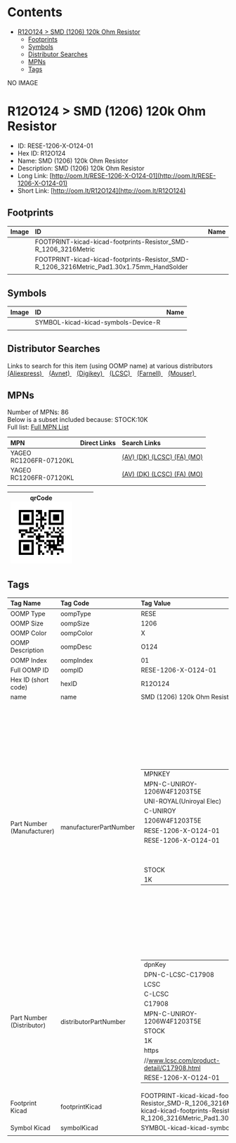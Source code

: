 



Contents
========

* [R12O124 > SMD (1206) 120k Ohm Resistor](#r12o124--smd-1206-120k-ohm-resistor)
	* [Footprints](#footprints)
	* [Symbols](#symbols)
	* [Distributor Searches](#distributor-searches)
	* [MPNs](#mpns)
	* [Tags](#tags)
  
NO IMAGE  
# R12O124 > SMD (1206) 120k Ohm Resistor

- ID: RESE-1206-X-O124-01
- Hex ID: R12O124
- Name: SMD (1206) 120k Ohm Resistor
- Description: SMD (1206) 120k Ohm Resistor
- Long Link: [http://oom.lt/RESE-1206-X-O124-01](http://oom.lt/RESE-1206-X-O124-01)
- Short Link: [http://oom.lt/R12O124](http://oom.lt/R12O124)

## Footprints
  

|Image|ID|Name|
| :--- | :--- | :--- |
||FOOTPRINT-kicad-kicad-footprints-Resistor_SMD-R_1206_3216Metric||
||FOOTPRINT-kicad-kicad-footprints-Resistor_SMD-R_1206_3216Metric_Pad1.30x1.75mm_HandSolder||
||||

## Symbols
  

|Image|ID|Name|
| :--- | :--- | :--- |
|![]()|SYMBOL-kicad-kicad-symbols-Device-R||
||||

## Distributor Searches
  
Links to search for this item (using OOMP name) at various distributors  
[(Aliexpress) ](https://www.aliexpress.com/wholesale?SearchText=1117SMD+1206+120k+Ohm+Resistor)&nbsp;&nbsp;&nbsp;[(Avnet) ](https://www.avnet.com/shop/us/search/SMD+1206+120k+Ohm+Resistor)&nbsp;&nbsp;&nbsp;[(Digikey) ](https://www.digikey.co.uk/en/products/result?s=SMD+1206+120k+Ohm+Resistor)&nbsp;&nbsp;&nbsp;[(LCSC) ](https://www.lcsc.com/search?q=SMD+1206+120k+Ohm+Resistor)&nbsp;&nbsp;&nbsp;[(Farnell) ](https://uk.farnell.com/search?st=SMD+1206+120k+Ohm+Resistor)&nbsp;&nbsp;&nbsp;[(Mouser) ](https://www.mouser.com/c/?q=SMD+1206+120k+Ohm+Resistor)&nbsp;&nbsp;&nbsp;
## MPNs
  
Number of MPNs: 86<br>Below is a subset included because: STOCK:10K <br>Full list: [Full MPN List](MPNLIST.md)  

|MPN|Direct Links|Search Links|
| :--- | :--- | :--- |
|YAGEO<br>RC1206FR-07120KL||[(AV) ](https://www.avnet.com/shop/us/search/RC1206FR-07120KL)[(DK) ](https://www.digikey.co.uk/products/en?keywords=RC1206FR-07120KL)[(LCSC) ](https://www.lcsc.com/search?q=RC1206FR-07120KL)[(FA) ](https://uk.farnell.com/search?st=RC1206FR-07120KL)[(MO) ](https://www.mouser.com/c/?q=RC1206FR-07120KL)|
|YAGEO<br>RC1206FR-07120KL||[(AV) ](https://www.avnet.com/shop/us/search/RC1206FR-07120KL)[(DK) ](https://www.digikey.co.uk/products/en?keywords=RC1206FR-07120KL)[(LCSC) ](https://www.lcsc.com/search?q=RC1206FR-07120KL)[(FA) ](https://uk.farnell.com/search?st=RC1206FR-07120KL)[(MO) ](https://www.mouser.com/c/?q=RC1206FR-07120KL)|
||||
  

|qrCode<br>[![](https://raw.githubusercontent.com/oomlout/oomlout_OOMP_parts_V2/main/RESE/1206/X/O124/01/qrCode_140.png)](https://github.com/oomlout/oomlout_OOMP_parts_V2/tree/main/RESE/1206/X/O124/01/qrCode.png)||||
| :---: | :---: | :---: | :---: |

## Tags
  

|Tag Name|Tag Code|Tag Value|
| :--- | :--- | :--- |
|OOMP Type|oompType|RESE|
|OOMP Size|oompSize|1206|
|OOMP Color|oompColor|X|
|OOMP Description|oompDesc|O124|
|OOMP Index|oompIndex|01|
|Full OOMP ID|oompID|RESE-1206-X-O124-01|
|Hex ID (short code)|hexID|R12O124|
|name|name|SMD (1206) 120k Ohm Resistor|
|Part Number (Manufacturer)|manufacturerPartNumber|<table><tr><td>MPNKEY</td></tr><tr><td> MPN-C-UNIROY-1206W4F1203T5E</td><td> MANUFACTURER</td></tr><tr><td> UNI-ROYAL(Uniroyal Elec)</td><td> MANUCODE</td></tr><tr><td> C-UNIROY</td><td> MPN</td></tr><tr><td> 1206W4F1203T5E</td><td> OOMPIDPARTIAL</td></tr><tr><td> RESE-1206-X-O124-01</td><td> OOMPID</td></tr><tr><td> RESE-1206-X-O124-01</td><td> LINK</td></tr><tr><td> </td><td> DESCRIPTION</td></tr><tr><td> </td><td> TAGS</td></tr><tr><td> STOCK</td></tr><tr><td>1K</td></tr></table></td><td> <table><tr><td>MPNKEY</td></tr><tr><td> MPN-C-UNIROY-1206W4J0124T5E</td><td> MANUFACTURER</td></tr><tr><td> UNI-ROYAL(Uniroyal Elec)</td><td> MANUCODE</td></tr><tr><td> C-UNIROY</td><td> MPN</td></tr><tr><td> 1206W4J0124T5E</td><td> OOMPIDPARTIAL</td></tr><tr><td> RESE-1206-X-O124-01</td><td> OOMPID</td></tr><tr><td> RESE-1206-X-O124-01</td><td> LINK</td></tr><tr><td> </td><td> DESCRIPTION</td></tr><tr><td> </td><td> TAGS</td></tr><tr><td> </td></tr></table></td><td> <table><tr><td>MPNKEY</td></tr><tr><td> MPN-C-UNIROY-TC0625B1203T5E</td><td> MANUFACTURER</td></tr><tr><td> UNI-ROYAL(Uniroyal Elec)</td><td> MANUCODE</td></tr><tr><td> C-UNIROY</td><td> MPN</td></tr><tr><td> TC0625B1203T5E</td><td> OOMPIDPARTIAL</td></tr><tr><td> RESE-1206-X-O124-01</td><td> OOMPID</td></tr><tr><td> RESE-1206-X-O124-01</td><td> LINK</td></tr><tr><td> </td><td> DESCRIPTION</td></tr><tr><td> </td><td> TAGS</td></tr><tr><td> </td></tr></table></td><td> <table><tr><td>MPNKEY</td></tr><tr><td> MPN-C-LIZELE-CR1206J40124G</td><td> MANUFACTURER</td></tr><tr><td> LIZ Elec</td><td> MANUCODE</td></tr><tr><td> C-LIZELE</td><td> MPN</td></tr><tr><td> CR1206J40124G</td><td> OOMPIDPARTIAL</td></tr><tr><td> RESE-1206-X-O124-01</td><td> OOMPID</td></tr><tr><td> RESE-1206-X-O124-01</td><td> LINK</td></tr><tr><td> </td><td> DESCRIPTION</td></tr><tr><td> </td><td> TAGS</td></tr><tr><td> </td></tr></table></td><td> <table><tr><td>MPNKEY</td></tr><tr><td> MPN-C-RALEC-RTT061203FTP</td><td> MANUFACTURER</td></tr><tr><td> RALEC</td><td> MANUCODE</td></tr><tr><td> C-RALEC</td><td> MPN</td></tr><tr><td> RTT061203FTP</td><td> OOMPIDPARTIAL</td></tr><tr><td> RESE-1206-X-O124-01</td><td> OOMPID</td></tr><tr><td> RESE-1206-X-O124-01</td><td> LINK</td></tr><tr><td> </td><td> DESCRIPTION</td></tr><tr><td> </td><td> TAGS</td></tr><tr><td> </td></tr></table></td><td> <table><tr><td>MPNKEY</td></tr><tr><td> MPN-C-RALEC-RTT06124JTP</td><td> MANUFACTURER</td></tr><tr><td> RALEC</td><td> MANUCODE</td></tr><tr><td> C-RALEC</td><td> MPN</td></tr><tr><td> RTT06124JTP</td><td> OOMPIDPARTIAL</td></tr><tr><td> RESE-1206-X-O124-01</td><td> OOMPID</td></tr><tr><td> RESE-1206-X-O124-01</td><td> LINK</td></tr><tr><td> </td><td> DESCRIPTION</td></tr><tr><td> </td><td> TAGS</td></tr><tr><td> </td></tr></table></td><td> <table><tr><td>MPNKEY</td></tr><tr><td> MPN-C-YAGEO-RT1206FRE07120KL</td><td> MANUFACTURER</td></tr><tr><td> YAGEO</td><td> MANUCODE</td></tr><tr><td> C-YAGEO</td><td> MPN</td></tr><tr><td> RT1206FRE07120KL</td><td> OOMPIDPARTIAL</td></tr><tr><td> RESE-1206-X-O124-01</td><td> OOMPID</td></tr><tr><td> RESE-1206-X-O124-01</td><td> LINK</td></tr><tr><td> </td><td> DESCRIPTION</td></tr><tr><td> </td><td> TAGS</td></tr><tr><td> </td></tr></table></td><td> <table><tr><td>MPNKEY</td></tr><tr><td> MPN-C-YAGEO-RT1206FRD07120KL</td><td> MANUFACTURER</td></tr><tr><td> YAGEO</td><td> MANUCODE</td></tr><tr><td> C-YAGEO</td><td> MPN</td></tr><tr><td> RT1206FRD07120KL</td><td> OOMPIDPARTIAL</td></tr><tr><td> RESE-1206-X-O124-01</td><td> OOMPID</td></tr><tr><td> RESE-1206-X-O124-01</td><td> LINK</td></tr><tr><td> </td><td> DESCRIPTION</td></tr><tr><td> </td><td> TAGS</td></tr><tr><td> </td></tr></table></td><td> <table><tr><td>MPNKEY</td></tr><tr><td> MPN-C-YAGEO-RT1206BRD07120KL</td><td> MANUFACTURER</td></tr><tr><td> YAGEO</td><td> MANUCODE</td></tr><tr><td> C-YAGEO</td><td> MPN</td></tr><tr><td> RT1206BRD07120KL</td><td> OOMPIDPARTIAL</td></tr><tr><td> RESE-1206-X-O124-01</td><td> OOMPID</td></tr><tr><td> RESE-1206-X-O124-01</td><td> LINK</td></tr><tr><td> </td><td> DESCRIPTION</td></tr><tr><td> </td><td> TAGS</td></tr><tr><td> STOCK</td></tr><tr><td>1K</td></tr></table></td><td> <table><tr><td>MPNKEY</td></tr><tr><td> MPN-C-YAGEO-RC1206JR-07120KL</td><td> MANUFACTURER</td></tr><tr><td> YAGEO</td><td> MANUCODE</td></tr><tr><td> C-YAGEO</td><td> MPN</td></tr><tr><td> RC1206JR-07120KL</td><td> OOMPIDPARTIAL</td></tr><tr><td> RESE-1206-X-O124-01</td><td> OOMPID</td></tr><tr><td> RESE-1206-X-O124-01</td><td> LINK</td></tr><tr><td> </td><td> DESCRIPTION</td></tr><tr><td> </td><td> TAGS</td></tr><tr><td> STOCK</td></tr><tr><td>1K</td></tr></table></td><td> <table><tr><td>MPNKEY</td></tr><tr><td> MPN-C-TAITEC-RM12FTN1203</td><td> MANUFACTURER</td></tr><tr><td> TA-I Tech</td><td> MANUCODE</td></tr><tr><td> C-TAITEC</td><td> MPN</td></tr><tr><td> RM12FTN1203</td><td> OOMPIDPARTIAL</td></tr><tr><td> RESE-1206-X-O124-01</td><td> OOMPID</td></tr><tr><td> RESE-1206-X-O124-01</td><td> LINK</td></tr><tr><td> </td><td> DESCRIPTION</td></tr><tr><td> </td><td> TAGS</td></tr><tr><td> </td></tr></table></td><td> <table><tr><td>MPNKEY</td></tr><tr><td> MPN-C-YAGEO-RC1206FR-07120KL</td><td> MANUFACTURER</td></tr><tr><td> YAGEO</td><td> MANUCODE</td></tr><tr><td> C-YAGEO</td><td> MPN</td></tr><tr><td> RC1206FR-07120KL</td><td> OOMPIDPARTIAL</td></tr><tr><td> RESE-1206-X-O124-01</td><td> OOMPID</td></tr><tr><td> RESE-1206-X-O124-01</td><td> LINK</td></tr><tr><td> </td><td> DESCRIPTION</td></tr><tr><td> </td><td> TAGS</td></tr><tr><td> STOCK</td></tr><tr><td>10K</td></tr></table></td><td> <table><tr><td>MPNKEY</td></tr><tr><td> MPN-C-WALSIN-WR12X1203FTL</td><td> MANUFACTURER</td></tr><tr><td> Walsin Tech Corp</td><td> MANUCODE</td></tr><tr><td> C-WALSIN</td><td> MPN</td></tr><tr><td> WR12X1203FTL</td><td> OOMPIDPARTIAL</td></tr><tr><td> RESE-1206-X-O124-01</td><td> OOMPID</td></tr><tr><td> RESE-1206-X-O124-01</td><td> LINK</td></tr><tr><td> </td><td> DESCRIPTION</td></tr><tr><td> </td><td> TAGS</td></tr><tr><td> STOCK</td></tr><tr><td>1K</td></tr></table></td><td> <table><tr><td>MPNKEY</td></tr><tr><td> MPN-C-WALSIN-WR12X124JTL</td><td> MANUFACTURER</td></tr><tr><td> Walsin Tech Corp</td><td> MANUCODE</td></tr><tr><td> C-WALSIN</td><td> MPN</td></tr><tr><td> WR12X124JTL</td><td> OOMPIDPARTIAL</td></tr><tr><td> RESE-1206-X-O124-01</td><td> OOMPID</td></tr><tr><td> RESE-1206-X-O124-01</td><td> LINK</td></tr><tr><td> </td><td> DESCRIPTION</td></tr><tr><td> </td><td> TAGS</td></tr><tr><td> </td></tr></table></td><td> <table><tr><td>MPNKEY</td></tr><tr><td> MPN-C-BOURNS-CR1206-FX-1203ELF</td><td> MANUFACTURER</td></tr><tr><td> BOURNS</td><td> MANUCODE</td></tr><tr><td> C-BOURNS</td><td> MPN</td></tr><tr><td> CR1206-FX-1203ELF</td><td> OOMPIDPARTIAL</td></tr><tr><td> RESE-1206-X-O124-01</td><td> OOMPID</td></tr><tr><td> RESE-1206-X-O124-01</td><td> LINK</td></tr><tr><td> </td><td> DESCRIPTION</td></tr><tr><td> </td><td> TAGS</td></tr><tr><td> </td></tr></table></td><td> <table><tr><td>MPNKEY</td></tr><tr><td> MPN-C-YAGEO-AC1206FR-07120KL</td><td> MANUFACTURER</td></tr><tr><td> YAGEO</td><td> MANUCODE</td></tr><tr><td> C-YAGEO</td><td> MPN</td></tr><tr><td> AC1206FR-07120KL</td><td> OOMPIDPARTIAL</td></tr><tr><td> RESE-1206-X-O124-01</td><td> OOMPID</td></tr><tr><td> RESE-1206-X-O124-01</td><td> LINK</td></tr><tr><td> </td><td> DESCRIPTION</td></tr><tr><td> </td><td> TAGS</td></tr><tr><td> </td></tr></table></td><td> <table><tr><td>MPNKEY</td></tr><tr><td> MPN-C-YAGEO-AC1206JR-07120KL</td><td> MANUFACTURER</td></tr><tr><td> YAGEO</td><td> MANUCODE</td></tr><tr><td> C-YAGEO</td><td> MPN</td></tr><tr><td> AC1206JR-07120KL</td><td> OOMPIDPARTIAL</td></tr><tr><td> RESE-1206-X-O124-01</td><td> OOMPID</td></tr><tr><td> RESE-1206-X-O124-01</td><td> LINK</td></tr><tr><td> </td><td> DESCRIPTION</td></tr><tr><td> </td><td> TAGS</td></tr><tr><td> STOCK</td></tr><tr><td>1K</td></tr></table></td><td> <table><tr><td>MPNKEY</td></tr><tr><td> MPN-C-EVEROH-CR1206F120KP05Z</td><td> MANUFACTURER</td></tr><tr><td> Ever Ohms Tech</td><td> MANUCODE</td></tr><tr><td> C-EVEROH</td><td> MPN</td></tr><tr><td> CR1206F120KP05Z</td><td> OOMPIDPARTIAL</td></tr><tr><td> RESE-1206-X-O124-01</td><td> OOMPID</td></tr><tr><td> RESE-1206-X-O124-01</td><td> LINK</td></tr><tr><td> </td><td> DESCRIPTION</td></tr><tr><td> </td><td> TAGS</td></tr><tr><td> STOCK</td></tr><tr><td>1K</td></tr></table></td><td> <table><tr><td>MPNKEY</td></tr><tr><td> MPN-C-FHGUAN-RS-06K124JT</td><td> MANUFACTURER</td></tr><tr><td> FH (Guangdong Fenghua Advanced Tech)</td><td> MANUCODE</td></tr><tr><td> C-FHGUAN</td><td> MPN</td></tr><tr><td> RS-06K124JT</td><td> OOMPIDPARTIAL</td></tr><tr><td> RESE-1206-X-O124-01</td><td> OOMPID</td></tr><tr><td> RESE-1206-X-O124-01</td><td> LINK</td></tr><tr><td> </td><td> DESCRIPTION</td></tr><tr><td> </td><td> TAGS</td></tr><tr><td> STOCK</td></tr><tr><td>1K</td></tr></table></td><td> <table><tr><td>MPNKEY</td></tr><tr><td> MPN-C-FHGUAN-RS-06K1203FT</td><td> MANUFACTURER</td></tr><tr><td> FH (Guangdong Fenghua Advanced Tech)</td><td> MANUCODE</td></tr><tr><td> C-FHGUAN</td><td> MPN</td></tr><tr><td> RS-06K1203FT</td><td> OOMPIDPARTIAL</td></tr><tr><td> RESE-1206-X-O124-01</td><td> OOMPID</td></tr><tr><td> RESE-1206-X-O124-01</td><td> LINK</td></tr><tr><td> </td><td> DESCRIPTION</td></tr><tr><td> </td><td> TAGS</td></tr><tr><td> </td></tr></table></td><td> <table><tr><td>MPNKEY</td></tr><tr><td> MPN-C-FHGUAN-RS-06K124FT</td><td> MANUFACTURER</td></tr><tr><td> FH (Guangdong Fenghua Advanced Tech)</td><td> MANUCODE</td></tr><tr><td> C-FHGUAN</td><td> MPN</td></tr><tr><td> RS-06K124FT</td><td> OOMPIDPARTIAL</td></tr><tr><td> RESE-1206-X-O124-01</td><td> OOMPID</td></tr><tr><td> RESE-1206-X-O124-01</td><td> LINK</td></tr><tr><td> </td><td> DESCRIPTION</td></tr><tr><td> </td><td> TAGS</td></tr><tr><td> STOCK</td></tr><tr><td>1K</td></tr></table></td><td> <table><tr><td>MPNKEY</td></tr><tr><td> MPN-C-KAMAYA-RMC1/8K124FTP</td><td> MANUFACTURER</td></tr><tr><td> KAMAYA</td><td> MANUCODE</td></tr><tr><td> C-KAMAYA</td><td> MPN</td></tr><tr><td> RMC1/8K124FTP</td><td> OOMPIDPARTIAL</td></tr><tr><td> RESE-1206-X-O124-01</td><td> OOMPID</td></tr><tr><td> RESE-1206-X-O124-01</td><td> LINK</td></tr><tr><td> </td><td> DESCRIPTION</td></tr><tr><td> </td><td> TAGS</td></tr><tr><td> </td></tr></table></td><td> <table><tr><td>MPNKEY</td></tr><tr><td> MPN-C-KAMAYA-RMC1/8K124BTP</td><td> MANUFACTURER</td></tr><tr><td> KAMAYA</td><td> MANUCODE</td></tr><tr><td> C-KAMAYA</td><td> MPN</td></tr><tr><td> RMC1/8K124BTP</td><td> OOMPIDPARTIAL</td></tr><tr><td> RESE-1206-X-O124-01</td><td> OOMPID</td></tr><tr><td> RESE-1206-X-O124-01</td><td> LINK</td></tr><tr><td> </td><td> DESCRIPTION</td></tr><tr><td> </td><td> TAGS</td></tr><tr><td> </td></tr></table></td><td> <table><tr><td>MPNKEY</td></tr><tr><td> MPN-C-KOASPE-RK73H2BTTD1203F</td><td> MANUFACTURER</td></tr><tr><td> KOA Speer Elec</td><td> MANUCODE</td></tr><tr><td> C-KOASPE</td><td> MPN</td></tr><tr><td> RK73H2BTTD1203F</td><td> OOMPIDPARTIAL</td></tr><tr><td> RESE-1206-X-O124-01</td><td> OOMPID</td></tr><tr><td> RESE-1206-X-O124-01</td><td> LINK</td></tr><tr><td> </td><td> DESCRIPTION</td></tr><tr><td> </td><td> TAGS</td></tr><tr><td> </td></tr></table></td><td> <table><tr><td>MPNKEY</td></tr><tr><td> MPN-C-RESIST-AECR1206F120KK9</td><td> MANUFACTURER</td></tr><tr><td> Resistor.Today</td><td> MANUCODE</td></tr><tr><td> C-RESIST</td><td> MPN</td></tr><tr><td> AECR1206F120KK9</td><td> OOMPIDPARTIAL</td></tr><tr><td> RESE-1206-X-O124-01</td><td> OOMPID</td></tr><tr><td> RESE-1206-X-O124-01</td><td> LINK</td></tr><tr><td> </td><td> DESCRIPTION</td></tr><tr><td> </td><td> TAGS</td></tr><tr><td> STOCK</td></tr><tr><td>1K</td></tr></table></td><td> <table><tr><td>MPNKEY</td></tr><tr><td> MPN-C-VIKING-CR-06FL7--120K</td><td> MANUFACTURER</td></tr><tr><td> Viking Tech</td><td> MANUCODE</td></tr><tr><td> C-VIKING</td><td> MPN</td></tr><tr><td> CR-06FL7--120K</td><td> OOMPIDPARTIAL</td></tr><tr><td> RESE-1206-X-O124-01</td><td> OOMPID</td></tr><tr><td> RESE-1206-X-O124-01</td><td> LINK</td></tr><tr><td> </td><td> DESCRIPTION</td></tr><tr><td> </td><td> TAGS</td></tr><tr><td> STOCK</td></tr><tr><td>1K</td></tr></table></td><td> <table><tr><td>MPNKEY</td></tr><tr><td> MPN-C-EVEROH-CR1206F120KP05</td><td> MANUFACTURER</td></tr><tr><td> Ever Ohms Tech</td><td> MANUCODE</td></tr><tr><td> C-EVEROH</td><td> MPN</td></tr><tr><td> CR1206F120KP05</td><td> OOMPIDPARTIAL</td></tr><tr><td> RESE-1206-X-O124-01</td><td> OOMPID</td></tr><tr><td> RESE-1206-X-O124-01</td><td> LINK</td></tr><tr><td> </td><td> DESCRIPTION</td></tr><tr><td> </td><td> TAGS</td></tr><tr><td> </td></tr></table></td><td> <table><tr><td>MPNKEY</td></tr><tr><td> MPN-C-KOASPE-RK73B2BTTD124J</td><td> MANUFACTURER</td></tr><tr><td> KOA Speer Elec</td><td> MANUCODE</td></tr><tr><td> C-KOASPE</td><td> MPN</td></tr><tr><td> RK73B2BTTD124J</td><td> OOMPIDPARTIAL</td></tr><tr><td> RESE-1206-X-O124-01</td><td> OOMPID</td></tr><tr><td> RESE-1206-X-O124-01</td><td> LINK</td></tr><tr><td> </td><td> DESCRIPTION</td></tr><tr><td> </td><td> TAGS</td></tr><tr><td> STOCK</td></tr><tr><td>1K</td></tr></table></td><td> <table><tr><td>MPNKEY</td></tr><tr><td> MPN-C-UNIROY-NQ06W4F1203T5E</td><td> MANUFACTURER</td></tr><tr><td> UNI-ROYAL(Uniroyal Elec)</td><td> MANUCODE</td></tr><tr><td> C-UNIROY</td><td> MPN</td></tr><tr><td> NQ06W4F1203T5E</td><td> OOMPIDPARTIAL</td></tr><tr><td> RESE-1206-X-O124-01</td><td> OOMPID</td></tr><tr><td> RESE-1206-X-O124-01</td><td> LINK</td></tr><tr><td> </td><td> DESCRIPTION</td></tr><tr><td> </td><td> TAGS</td></tr><tr><td> STOCK</td></tr><tr><td>1K</td></tr></table></td><td> <table><tr><td>MPNKEY</td></tr><tr><td> MPN-C-UNIROY-AS0606J0124T5E</td><td> MANUFACTURER</td></tr><tr><td> UNI-ROYAL(Uniroyal Elec)</td><td> MANUCODE</td></tr><tr><td> C-UNIROY</td><td> MPN</td></tr><tr><td> AS0606J0124T5E</td><td> OOMPIDPARTIAL</td></tr><tr><td> RESE-1206-X-O124-01</td><td> OOMPID</td></tr><tr><td> RESE-1206-X-O124-01</td><td> LINK</td></tr><tr><td> </td><td> DESCRIPTION</td></tr><tr><td> </td><td> TAGS</td></tr><tr><td> STOCK</td></tr><tr><td>1K</td></tr></table></td><td> <table><tr><td>MPNKEY</td></tr><tr><td> MPN-C-PANASO-ERJ-U08F1203V</td><td> MANUFACTURER</td></tr><tr><td> PANASONIC</td><td> MANUCODE</td></tr><tr><td> C-PANASO</td><td> MPN</td></tr><tr><td> ERJ-U08F1203V</td><td> OOMPIDPARTIAL</td></tr><tr><td> RESE-1206-X-O124-01</td><td> OOMPID</td></tr><tr><td> RESE-1206-X-O124-01</td><td> LINK</td></tr><tr><td> </td><td> DESCRIPTION</td></tr><tr><td> </td><td> TAGS</td></tr><tr><td> </td></tr></table></td><td> <table><tr><td>MPNKEY</td></tr><tr><td> MPN-C-VISHAY-TNPW1206120KBETY</td><td> MANUFACTURER</td></tr><tr><td> Vishay Intertech</td><td> MANUCODE</td></tr><tr><td> C-VISHAY</td><td> MPN</td></tr><tr><td> TNPW1206120KBETY</td><td> OOMPIDPARTIAL</td></tr><tr><td> RESE-1206-X-O124-01</td><td> OOMPID</td></tr><tr><td> RESE-1206-X-O124-01</td><td> LINK</td></tr><tr><td> </td><td> DESCRIPTION</td></tr><tr><td> </td><td> TAGS</td></tr><tr><td> </td></tr></table></td><td> <table><tr><td>MPNKEY</td></tr><tr><td> MPN-C-VISHAY-TNPW1206120KFHEA</td><td> MANUFACTURER</td></tr><tr><td> Vishay Intertech</td><td> MANUCODE</td></tr><tr><td> C-VISHAY</td><td> MPN</td></tr><tr><td> TNPW1206120KFHEA</td><td> OOMPIDPARTIAL</td></tr><tr><td> RESE-1206-X-O124-01</td><td> OOMPID</td></tr><tr><td> RESE-1206-X-O124-01</td><td> LINK</td></tr><tr><td> </td><td> DESCRIPTION</td></tr><tr><td> </td><td> TAGS</td></tr><tr><td> </td></tr></table></td><td> <table><tr><td>MPNKEY</td></tr><tr><td> MPN-C-VISHAY-TNPW1206120KBETA</td><td> MANUFACTURER</td></tr><tr><td> Vishay Intertech</td><td> MANUCODE</td></tr><tr><td> C-VISHAY</td><td> MPN</td></tr><tr><td> TNPW1206120KBETA</td><td> OOMPIDPARTIAL</td></tr><tr><td> RESE-1206-X-O124-01</td><td> OOMPID</td></tr><tr><td> RESE-1206-X-O124-01</td><td> LINK</td></tr><tr><td> </td><td> DESCRIPTION</td></tr><tr><td> </td><td> TAGS</td></tr><tr><td> </td></tr></table></td><td> <table><tr><td>MPNKEY</td></tr><tr><td> MPN-C-PANASO-ERA-8AEB124V</td><td> MANUFACTURER</td></tr><tr><td> PANASONIC</td><td> MANUCODE</td></tr><tr><td> C-PANASO</td><td> MPN</td></tr><tr><td> ERA-8AEB124V</td><td> OOMPIDPARTIAL</td></tr><tr><td> RESE-1206-X-O124-01</td><td> OOMPID</td></tr><tr><td> RESE-1206-X-O124-01</td><td> LINK</td></tr><tr><td> </td><td> DESCRIPTION</td></tr><tr><td> </td><td> TAGS</td></tr><tr><td> </td></tr></table></td><td> <table><tr><td>MPNKEY</td></tr><tr><td> MPN-C-SUSUMU-RG3216P-1203-B-T1</td><td> MANUFACTURER</td></tr><tr><td> SUSUMU</td><td> MANUCODE</td></tr><tr><td> C-SUSUMU</td><td> MPN</td></tr><tr><td> RG3216P-1203-B-T1</td><td> OOMPIDPARTIAL</td></tr><tr><td> RESE-1206-X-O124-01</td><td> OOMPID</td></tr><tr><td> RESE-1206-X-O124-01</td><td> LINK</td></tr><tr><td> </td><td> DESCRIPTION</td></tr><tr><td> </td><td> TAGS</td></tr><tr><td> </td></tr></table></td><td> <table><tr><td>MPNKEY</td></tr><tr><td> MPN-C-VISHAY-CRCW1206120KJNEA</td><td> MANUFACTURER</td></tr><tr><td> Vishay Intertech</td><td> MANUCODE</td></tr><tr><td> C-VISHAY</td><td> MPN</td></tr><tr><td> CRCW1206120KJNEA</td><td> OOMPIDPARTIAL</td></tr><tr><td> RESE-1206-X-O124-01</td><td> OOMPID</td></tr><tr><td> RESE-1206-X-O124-01</td><td> LINK</td></tr><tr><td> </td><td> DESCRIPTION</td></tr><tr><td> </td><td> TAGS</td></tr><tr><td> </td></tr></table></td><td> <table><tr><td>MPNKEY</td></tr><tr><td> MPN-C-ROHMSE-ESR18EZPJ124</td><td> MANUFACTURER</td></tr><tr><td> ROHM Semicon</td><td> MANUCODE</td></tr><tr><td> C-ROHMSE</td><td> MPN</td></tr><tr><td> ESR18EZPJ124</td><td> OOMPIDPARTIAL</td></tr><tr><td> RESE-1206-X-O124-01</td><td> OOMPID</td></tr><tr><td> RESE-1206-X-O124-01</td><td> LINK</td></tr><tr><td> </td><td> DESCRIPTION</td></tr><tr><td> </td><td> TAGS</td></tr><tr><td> </td></tr></table></td><td> <table><tr><td>MPNKEY</td></tr><tr><td> MPN-C-VISHAY-TNPW1206120KBEEA</td><td> MANUFACTURER</td></tr><tr><td> Vishay Intertech</td><td> MANUCODE</td></tr><tr><td> C-VISHAY</td><td> MPN</td></tr><tr><td> TNPW1206120KBEEA</td><td> OOMPIDPARTIAL</td></tr><tr><td> RESE-1206-X-O124-01</td><td> OOMPID</td></tr><tr><td> RESE-1206-X-O124-01</td><td> LINK</td></tr><tr><td> </td><td> DESCRIPTION</td></tr><tr><td> </td><td> TAGS</td></tr><tr><td> </td></tr></table></td><td> <table><tr><td>MPNKEY</td></tr><tr><td> MPN-C-VISHAY-CRCW1206120KFKEA</td><td> MANUFACTURER</td></tr><tr><td> Vishay Intertech</td><td> MANUCODE</td></tr><tr><td> C-VISHAY</td><td> MPN</td></tr><tr><td> CRCW1206120KFKEA</td><td> OOMPIDPARTIAL</td></tr><tr><td> RESE-1206-X-O124-01</td><td> OOMPID</td></tr><tr><td> RESE-1206-X-O124-01</td><td> LINK</td></tr><tr><td> </td><td> DESCRIPTION</td></tr><tr><td> </td><td> TAGS</td></tr><tr><td> </td></tr></table></td><td> <table><tr><td>MPNKEY</td></tr><tr><td> MPN-C-TECONN-CRG1206F120K</td><td> MANUFACTURER</td></tr><tr><td> TE Connectivity</td><td> MANUCODE</td></tr><tr><td> C-TECONN</td><td> MPN</td></tr><tr><td> CRG1206F120K</td><td> OOMPIDPARTIAL</td></tr><tr><td> RESE-1206-X-O124-01</td><td> OOMPID</td></tr><tr><td> RESE-1206-X-O124-01</td><td> LINK</td></tr><tr><td> </td><td> DESCRIPTION</td></tr><tr><td> </td><td> TAGS</td></tr><tr><td> </td></tr></table></td><td> <table><tr><td>MPNKEY</td></tr><tr><td> MPN-C-TECONN-CRGH1206J120K</td><td> MANUFACTURER</td></tr><tr><td> TE Connectivity</td><td> MANUCODE</td></tr><tr><td> C-TECONN</td><td> MPN</td></tr><tr><td> CRGH1206J120K</td><td> OOMPIDPARTIAL</td></tr><tr><td> RESE-1206-X-O124-01</td><td> OOMPID</td></tr><tr><td> RESE-1206-X-O124-01</td><td> LINK</td></tr><tr><td> </td><td> DESCRIPTION</td></tr><tr><td> </td><td> TAGS</td></tr><tr><td> </td></tr></table></td><td> <table><tr><td>MPNKEY</td></tr><tr><td> MPN-C-ROHMSE-ESR18EZPF1203</td><td> MANUFACTURER</td></tr><tr><td> ROHM Semicon</td><td> MANUCODE</td></tr><tr><td> C-ROHMSE</td><td> MPN</td></tr><tr><td> ESR18EZPF1203</td><td> OOMPIDPARTIAL</td></tr><tr><td> RESE-1206-X-O124-01</td><td> OOMPID</td></tr><tr><td> RESE-1206-X-O124-01</td><td> LINK</td></tr><tr><td> </td><td> DESCRIPTION</td></tr><tr><td> </td><td> TAGS</td></tr><tr><td> </td></tr></table></td><td> <table><tr><td>MPNKEY</td></tr><tr><td> MPN-C-UNIROY-1206W4F1203T5E</td><td> MANUFACTURER</td></tr><tr><td> UNI-ROYAL(Uniroyal Elec)</td><td> MANUCODE</td></tr><tr><td> C-UNIROY</td><td> MPN</td></tr><tr><td> 1206W4F1203T5E</td><td> OOMPIDPARTIAL</td></tr><tr><td> RESE-1206-X-O124-01</td><td> OOMPID</td></tr><tr><td> RESE-1206-X-O124-01</td><td> LINK</td></tr><tr><td> </td><td> DESCRIPTION</td></tr><tr><td> </td><td> TAGS</td></tr><tr><td> STOCK</td></tr><tr><td>1K</td></tr></table></td><td> <table><tr><td>MPNKEY</td></tr><tr><td> MPN-C-UNIROY-1206W4J0124T5E</td><td> MANUFACTURER</td></tr><tr><td> UNI-ROYAL(Uniroyal Elec)</td><td> MANUCODE</td></tr><tr><td> C-UNIROY</td><td> MPN</td></tr><tr><td> 1206W4J0124T5E</td><td> OOMPIDPARTIAL</td></tr><tr><td> RESE-1206-X-O124-01</td><td> OOMPID</td></tr><tr><td> RESE-1206-X-O124-01</td><td> LINK</td></tr><tr><td> </td><td> DESCRIPTION</td></tr><tr><td> </td><td> TAGS</td></tr><tr><td> </td></tr></table></td><td> <table><tr><td>MPNKEY</td></tr><tr><td> MPN-C-UNIROY-TC0625B1203T5E</td><td> MANUFACTURER</td></tr><tr><td> UNI-ROYAL(Uniroyal Elec)</td><td> MANUCODE</td></tr><tr><td> C-UNIROY</td><td> MPN</td></tr><tr><td> TC0625B1203T5E</td><td> OOMPIDPARTIAL</td></tr><tr><td> RESE-1206-X-O124-01</td><td> OOMPID</td></tr><tr><td> RESE-1206-X-O124-01</td><td> LINK</td></tr><tr><td> </td><td> DESCRIPTION</td></tr><tr><td> </td><td> TAGS</td></tr><tr><td> </td></tr></table></td><td> <table><tr><td>MPNKEY</td></tr><tr><td> MPN-C-LIZELE-CR1206J40124G</td><td> MANUFACTURER</td></tr><tr><td> LIZ Elec</td><td> MANUCODE</td></tr><tr><td> C-LIZELE</td><td> MPN</td></tr><tr><td> CR1206J40124G</td><td> OOMPIDPARTIAL</td></tr><tr><td> RESE-1206-X-O124-01</td><td> OOMPID</td></tr><tr><td> RESE-1206-X-O124-01</td><td> LINK</td></tr><tr><td> </td><td> DESCRIPTION</td></tr><tr><td> </td><td> TAGS</td></tr><tr><td> </td></tr></table></td><td> <table><tr><td>MPNKEY</td></tr><tr><td> MPN-C-RALEC-RTT061203FTP</td><td> MANUFACTURER</td></tr><tr><td> RALEC</td><td> MANUCODE</td></tr><tr><td> C-RALEC</td><td> MPN</td></tr><tr><td> RTT061203FTP</td><td> OOMPIDPARTIAL</td></tr><tr><td> RESE-1206-X-O124-01</td><td> OOMPID</td></tr><tr><td> RESE-1206-X-O124-01</td><td> LINK</td></tr><tr><td> </td><td> DESCRIPTION</td></tr><tr><td> </td><td> TAGS</td></tr><tr><td> </td></tr></table></td><td> <table><tr><td>MPNKEY</td></tr><tr><td> MPN-C-RALEC-RTT06124JTP</td><td> MANUFACTURER</td></tr><tr><td> RALEC</td><td> MANUCODE</td></tr><tr><td> C-RALEC</td><td> MPN</td></tr><tr><td> RTT06124JTP</td><td> OOMPIDPARTIAL</td></tr><tr><td> RESE-1206-X-O124-01</td><td> OOMPID</td></tr><tr><td> RESE-1206-X-O124-01</td><td> LINK</td></tr><tr><td> </td><td> DESCRIPTION</td></tr><tr><td> </td><td> TAGS</td></tr><tr><td> </td></tr></table></td><td> <table><tr><td>MPNKEY</td></tr><tr><td> MPN-C-YAGEO-RT1206FRE07120KL</td><td> MANUFACTURER</td></tr><tr><td> YAGEO</td><td> MANUCODE</td></tr><tr><td> C-YAGEO</td><td> MPN</td></tr><tr><td> RT1206FRE07120KL</td><td> OOMPIDPARTIAL</td></tr><tr><td> RESE-1206-X-O124-01</td><td> OOMPID</td></tr><tr><td> RESE-1206-X-O124-01</td><td> LINK</td></tr><tr><td> </td><td> DESCRIPTION</td></tr><tr><td> </td><td> TAGS</td></tr><tr><td> </td></tr></table></td><td> <table><tr><td>MPNKEY</td></tr><tr><td> MPN-C-YAGEO-RT1206FRD07120KL</td><td> MANUFACTURER</td></tr><tr><td> YAGEO</td><td> MANUCODE</td></tr><tr><td> C-YAGEO</td><td> MPN</td></tr><tr><td> RT1206FRD07120KL</td><td> OOMPIDPARTIAL</td></tr><tr><td> RESE-1206-X-O124-01</td><td> OOMPID</td></tr><tr><td> RESE-1206-X-O124-01</td><td> LINK</td></tr><tr><td> </td><td> DESCRIPTION</td></tr><tr><td> </td><td> TAGS</td></tr><tr><td> </td></tr></table></td><td> <table><tr><td>MPNKEY</td></tr><tr><td> MPN-C-YAGEO-RT1206BRD07120KL</td><td> MANUFACTURER</td></tr><tr><td> YAGEO</td><td> MANUCODE</td></tr><tr><td> C-YAGEO</td><td> MPN</td></tr><tr><td> RT1206BRD07120KL</td><td> OOMPIDPARTIAL</td></tr><tr><td> RESE-1206-X-O124-01</td><td> OOMPID</td></tr><tr><td> RESE-1206-X-O124-01</td><td> LINK</td></tr><tr><td> </td><td> DESCRIPTION</td></tr><tr><td> </td><td> TAGS</td></tr><tr><td> STOCK</td></tr><tr><td>1K</td></tr></table></td><td> <table><tr><td>MPNKEY</td></tr><tr><td> MPN-C-YAGEO-RC1206JR-07120KL</td><td> MANUFACTURER</td></tr><tr><td> YAGEO</td><td> MANUCODE</td></tr><tr><td> C-YAGEO</td><td> MPN</td></tr><tr><td> RC1206JR-07120KL</td><td> OOMPIDPARTIAL</td></tr><tr><td> RESE-1206-X-O124-01</td><td> OOMPID</td></tr><tr><td> RESE-1206-X-O124-01</td><td> LINK</td></tr><tr><td> </td><td> DESCRIPTION</td></tr><tr><td> </td><td> TAGS</td></tr><tr><td> STOCK</td></tr><tr><td>1K</td></tr></table></td><td> <table><tr><td>MPNKEY</td></tr><tr><td> MPN-C-TAITEC-RM12FTN1203</td><td> MANUFACTURER</td></tr><tr><td> TA-I Tech</td><td> MANUCODE</td></tr><tr><td> C-TAITEC</td><td> MPN</td></tr><tr><td> RM12FTN1203</td><td> OOMPIDPARTIAL</td></tr><tr><td> RESE-1206-X-O124-01</td><td> OOMPID</td></tr><tr><td> RESE-1206-X-O124-01</td><td> LINK</td></tr><tr><td> </td><td> DESCRIPTION</td></tr><tr><td> </td><td> TAGS</td></tr><tr><td> </td></tr></table></td><td> <table><tr><td>MPNKEY</td></tr><tr><td> MPN-C-YAGEO-RC1206FR-07120KL</td><td> MANUFACTURER</td></tr><tr><td> YAGEO</td><td> MANUCODE</td></tr><tr><td> C-YAGEO</td><td> MPN</td></tr><tr><td> RC1206FR-07120KL</td><td> OOMPIDPARTIAL</td></tr><tr><td> RESE-1206-X-O124-01</td><td> OOMPID</td></tr><tr><td> RESE-1206-X-O124-01</td><td> LINK</td></tr><tr><td> </td><td> DESCRIPTION</td></tr><tr><td> </td><td> TAGS</td></tr><tr><td> STOCK</td></tr><tr><td>10K</td></tr></table></td><td> <table><tr><td>MPNKEY</td></tr><tr><td> MPN-C-WALSIN-WR12X1203FTL</td><td> MANUFACTURER</td></tr><tr><td> Walsin Tech Corp</td><td> MANUCODE</td></tr><tr><td> C-WALSIN</td><td> MPN</td></tr><tr><td> WR12X1203FTL</td><td> OOMPIDPARTIAL</td></tr><tr><td> RESE-1206-X-O124-01</td><td> OOMPID</td></tr><tr><td> RESE-1206-X-O124-01</td><td> LINK</td></tr><tr><td> </td><td> DESCRIPTION</td></tr><tr><td> </td><td> TAGS</td></tr><tr><td> STOCK</td></tr><tr><td>1K</td></tr></table></td><td> <table><tr><td>MPNKEY</td></tr><tr><td> MPN-C-WALSIN-WR12X124JTL</td><td> MANUFACTURER</td></tr><tr><td> Walsin Tech Corp</td><td> MANUCODE</td></tr><tr><td> C-WALSIN</td><td> MPN</td></tr><tr><td> WR12X124JTL</td><td> OOMPIDPARTIAL</td></tr><tr><td> RESE-1206-X-O124-01</td><td> OOMPID</td></tr><tr><td> RESE-1206-X-O124-01</td><td> LINK</td></tr><tr><td> </td><td> DESCRIPTION</td></tr><tr><td> </td><td> TAGS</td></tr><tr><td> </td></tr></table></td><td> <table><tr><td>MPNKEY</td></tr><tr><td> MPN-C-BOURNS-CR1206-FX-1203ELF</td><td> MANUFACTURER</td></tr><tr><td> BOURNS</td><td> MANUCODE</td></tr><tr><td> C-BOURNS</td><td> MPN</td></tr><tr><td> CR1206-FX-1203ELF</td><td> OOMPIDPARTIAL</td></tr><tr><td> RESE-1206-X-O124-01</td><td> OOMPID</td></tr><tr><td> RESE-1206-X-O124-01</td><td> LINK</td></tr><tr><td> </td><td> DESCRIPTION</td></tr><tr><td> </td><td> TAGS</td></tr><tr><td> </td></tr></table></td><td> <table><tr><td>MPNKEY</td></tr><tr><td> MPN-C-YAGEO-AC1206FR-07120KL</td><td> MANUFACTURER</td></tr><tr><td> YAGEO</td><td> MANUCODE</td></tr><tr><td> C-YAGEO</td><td> MPN</td></tr><tr><td> AC1206FR-07120KL</td><td> OOMPIDPARTIAL</td></tr><tr><td> RESE-1206-X-O124-01</td><td> OOMPID</td></tr><tr><td> RESE-1206-X-O124-01</td><td> LINK</td></tr><tr><td> </td><td> DESCRIPTION</td></tr><tr><td> </td><td> TAGS</td></tr><tr><td> </td></tr></table></td><td> <table><tr><td>MPNKEY</td></tr><tr><td> MPN-C-YAGEO-AC1206JR-07120KL</td><td> MANUFACTURER</td></tr><tr><td> YAGEO</td><td> MANUCODE</td></tr><tr><td> C-YAGEO</td><td> MPN</td></tr><tr><td> AC1206JR-07120KL</td><td> OOMPIDPARTIAL</td></tr><tr><td> RESE-1206-X-O124-01</td><td> OOMPID</td></tr><tr><td> RESE-1206-X-O124-01</td><td> LINK</td></tr><tr><td> </td><td> DESCRIPTION</td></tr><tr><td> </td><td> TAGS</td></tr><tr><td> STOCK</td></tr><tr><td>1K</td></tr></table></td><td> <table><tr><td>MPNKEY</td></tr><tr><td> MPN-C-EVEROH-CR1206F120KP05Z</td><td> MANUFACTURER</td></tr><tr><td> Ever Ohms Tech</td><td> MANUCODE</td></tr><tr><td> C-EVEROH</td><td> MPN</td></tr><tr><td> CR1206F120KP05Z</td><td> OOMPIDPARTIAL</td></tr><tr><td> RESE-1206-X-O124-01</td><td> OOMPID</td></tr><tr><td> RESE-1206-X-O124-01</td><td> LINK</td></tr><tr><td> </td><td> DESCRIPTION</td></tr><tr><td> </td><td> TAGS</td></tr><tr><td> STOCK</td></tr><tr><td>1K</td></tr></table></td><td> <table><tr><td>MPNKEY</td></tr><tr><td> MPN-C-FHGUAN-RS-06K124JT</td><td> MANUFACTURER</td></tr><tr><td> FH (Guangdong Fenghua Advanced Tech)</td><td> MANUCODE</td></tr><tr><td> C-FHGUAN</td><td> MPN</td></tr><tr><td> RS-06K124JT</td><td> OOMPIDPARTIAL</td></tr><tr><td> RESE-1206-X-O124-01</td><td> OOMPID</td></tr><tr><td> RESE-1206-X-O124-01</td><td> LINK</td></tr><tr><td> </td><td> DESCRIPTION</td></tr><tr><td> </td><td> TAGS</td></tr><tr><td> STOCK</td></tr><tr><td>1K</td></tr></table></td><td> <table><tr><td>MPNKEY</td></tr><tr><td> MPN-C-FHGUAN-RS-06K1203FT</td><td> MANUFACTURER</td></tr><tr><td> FH (Guangdong Fenghua Advanced Tech)</td><td> MANUCODE</td></tr><tr><td> C-FHGUAN</td><td> MPN</td></tr><tr><td> RS-06K1203FT</td><td> OOMPIDPARTIAL</td></tr><tr><td> RESE-1206-X-O124-01</td><td> OOMPID</td></tr><tr><td> RESE-1206-X-O124-01</td><td> LINK</td></tr><tr><td> </td><td> DESCRIPTION</td></tr><tr><td> </td><td> TAGS</td></tr><tr><td> </td></tr></table></td><td> <table><tr><td>MPNKEY</td></tr><tr><td> MPN-C-FHGUAN-RS-06K124FT</td><td> MANUFACTURER</td></tr><tr><td> FH (Guangdong Fenghua Advanced Tech)</td><td> MANUCODE</td></tr><tr><td> C-FHGUAN</td><td> MPN</td></tr><tr><td> RS-06K124FT</td><td> OOMPIDPARTIAL</td></tr><tr><td> RESE-1206-X-O124-01</td><td> OOMPID</td></tr><tr><td> RESE-1206-X-O124-01</td><td> LINK</td></tr><tr><td> </td><td> DESCRIPTION</td></tr><tr><td> </td><td> TAGS</td></tr><tr><td> STOCK</td></tr><tr><td>1K</td></tr></table></td><td> <table><tr><td>MPNKEY</td></tr><tr><td> MPN-C-KAMAYA-RMC1/8K124FTP</td><td> MANUFACTURER</td></tr><tr><td> KAMAYA</td><td> MANUCODE</td></tr><tr><td> C-KAMAYA</td><td> MPN</td></tr><tr><td> RMC1/8K124FTP</td><td> OOMPIDPARTIAL</td></tr><tr><td> RESE-1206-X-O124-01</td><td> OOMPID</td></tr><tr><td> RESE-1206-X-O124-01</td><td> LINK</td></tr><tr><td> </td><td> DESCRIPTION</td></tr><tr><td> </td><td> TAGS</td></tr><tr><td> </td></tr></table></td><td> <table><tr><td>MPNKEY</td></tr><tr><td> MPN-C-KAMAYA-RMC1/8K124BTP</td><td> MANUFACTURER</td></tr><tr><td> KAMAYA</td><td> MANUCODE</td></tr><tr><td> C-KAMAYA</td><td> MPN</td></tr><tr><td> RMC1/8K124BTP</td><td> OOMPIDPARTIAL</td></tr><tr><td> RESE-1206-X-O124-01</td><td> OOMPID</td></tr><tr><td> RESE-1206-X-O124-01</td><td> LINK</td></tr><tr><td> </td><td> DESCRIPTION</td></tr><tr><td> </td><td> TAGS</td></tr><tr><td> </td></tr></table></td><td> <table><tr><td>MPNKEY</td></tr><tr><td> MPN-C-KOASPE-RK73H2BTTD1203F</td><td> MANUFACTURER</td></tr><tr><td> KOA Speer Elec</td><td> MANUCODE</td></tr><tr><td> C-KOASPE</td><td> MPN</td></tr><tr><td> RK73H2BTTD1203F</td><td> OOMPIDPARTIAL</td></tr><tr><td> RESE-1206-X-O124-01</td><td> OOMPID</td></tr><tr><td> RESE-1206-X-O124-01</td><td> LINK</td></tr><tr><td> </td><td> DESCRIPTION</td></tr><tr><td> </td><td> TAGS</td></tr><tr><td> </td></tr></table></td><td> <table><tr><td>MPNKEY</td></tr><tr><td> MPN-C-RESIST-AECR1206F120KK9</td><td> MANUFACTURER</td></tr><tr><td> Resistor.Today</td><td> MANUCODE</td></tr><tr><td> C-RESIST</td><td> MPN</td></tr><tr><td> AECR1206F120KK9</td><td> OOMPIDPARTIAL</td></tr><tr><td> RESE-1206-X-O124-01</td><td> OOMPID</td></tr><tr><td> RESE-1206-X-O124-01</td><td> LINK</td></tr><tr><td> </td><td> DESCRIPTION</td></tr><tr><td> </td><td> TAGS</td></tr><tr><td> STOCK</td></tr><tr><td>1K</td></tr></table></td><td> <table><tr><td>MPNKEY</td></tr><tr><td> MPN-C-VIKING-CR-06FL7--120K</td><td> MANUFACTURER</td></tr><tr><td> Viking Tech</td><td> MANUCODE</td></tr><tr><td> C-VIKING</td><td> MPN</td></tr><tr><td> CR-06FL7--120K</td><td> OOMPIDPARTIAL</td></tr><tr><td> RESE-1206-X-O124-01</td><td> OOMPID</td></tr><tr><td> RESE-1206-X-O124-01</td><td> LINK</td></tr><tr><td> </td><td> DESCRIPTION</td></tr><tr><td> </td><td> TAGS</td></tr><tr><td> STOCK</td></tr><tr><td>1K</td></tr></table></td><td> <table><tr><td>MPNKEY</td></tr><tr><td> MPN-C-EVEROH-CR1206F120KP05</td><td> MANUFACTURER</td></tr><tr><td> Ever Ohms Tech</td><td> MANUCODE</td></tr><tr><td> C-EVEROH</td><td> MPN</td></tr><tr><td> CR1206F120KP05</td><td> OOMPIDPARTIAL</td></tr><tr><td> RESE-1206-X-O124-01</td><td> OOMPID</td></tr><tr><td> RESE-1206-X-O124-01</td><td> LINK</td></tr><tr><td> </td><td> DESCRIPTION</td></tr><tr><td> </td><td> TAGS</td></tr><tr><td> </td></tr></table></td><td> <table><tr><td>MPNKEY</td></tr><tr><td> MPN-C-KOASPE-RK73B2BTTD124J</td><td> MANUFACTURER</td></tr><tr><td> KOA Speer Elec</td><td> MANUCODE</td></tr><tr><td> C-KOASPE</td><td> MPN</td></tr><tr><td> RK73B2BTTD124J</td><td> OOMPIDPARTIAL</td></tr><tr><td> RESE-1206-X-O124-01</td><td> OOMPID</td></tr><tr><td> RESE-1206-X-O124-01</td><td> LINK</td></tr><tr><td> </td><td> DESCRIPTION</td></tr><tr><td> </td><td> TAGS</td></tr><tr><td> STOCK</td></tr><tr><td>1K</td></tr></table></td><td> <table><tr><td>MPNKEY</td></tr><tr><td> MPN-C-UNIROY-NQ06W4F1203T5E</td><td> MANUFACTURER</td></tr><tr><td> UNI-ROYAL(Uniroyal Elec)</td><td> MANUCODE</td></tr><tr><td> C-UNIROY</td><td> MPN</td></tr><tr><td> NQ06W4F1203T5E</td><td> OOMPIDPARTIAL</td></tr><tr><td> RESE-1206-X-O124-01</td><td> OOMPID</td></tr><tr><td> RESE-1206-X-O124-01</td><td> LINK</td></tr><tr><td> </td><td> DESCRIPTION</td></tr><tr><td> </td><td> TAGS</td></tr><tr><td> STOCK</td></tr><tr><td>1K</td></tr></table></td><td> <table><tr><td>MPNKEY</td></tr><tr><td> MPN-C-UNIROY-AS0606J0124T5E</td><td> MANUFACTURER</td></tr><tr><td> UNI-ROYAL(Uniroyal Elec)</td><td> MANUCODE</td></tr><tr><td> C-UNIROY</td><td> MPN</td></tr><tr><td> AS0606J0124T5E</td><td> OOMPIDPARTIAL</td></tr><tr><td> RESE-1206-X-O124-01</td><td> OOMPID</td></tr><tr><td> RESE-1206-X-O124-01</td><td> LINK</td></tr><tr><td> </td><td> DESCRIPTION</td></tr><tr><td> </td><td> TAGS</td></tr><tr><td> STOCK</td></tr><tr><td>1K</td></tr></table></td><td> <table><tr><td>MPNKEY</td></tr><tr><td> MPN-C-PANASO-ERJ-U08F1203V</td><td> MANUFACTURER</td></tr><tr><td> PANASONIC</td><td> MANUCODE</td></tr><tr><td> C-PANASO</td><td> MPN</td></tr><tr><td> ERJ-U08F1203V</td><td> OOMPIDPARTIAL</td></tr><tr><td> RESE-1206-X-O124-01</td><td> OOMPID</td></tr><tr><td> RESE-1206-X-O124-01</td><td> LINK</td></tr><tr><td> </td><td> DESCRIPTION</td></tr><tr><td> </td><td> TAGS</td></tr><tr><td> </td></tr></table></td><td> <table><tr><td>MPNKEY</td></tr><tr><td> MPN-C-VISHAY-TNPW1206120KBETY</td><td> MANUFACTURER</td></tr><tr><td> Vishay Intertech</td><td> MANUCODE</td></tr><tr><td> C-VISHAY</td><td> MPN</td></tr><tr><td> TNPW1206120KBETY</td><td> OOMPIDPARTIAL</td></tr><tr><td> RESE-1206-X-O124-01</td><td> OOMPID</td></tr><tr><td> RESE-1206-X-O124-01</td><td> LINK</td></tr><tr><td> </td><td> DESCRIPTION</td></tr><tr><td> </td><td> TAGS</td></tr><tr><td> </td></tr></table></td><td> <table><tr><td>MPNKEY</td></tr><tr><td> MPN-C-VISHAY-TNPW1206120KFHEA</td><td> MANUFACTURER</td></tr><tr><td> Vishay Intertech</td><td> MANUCODE</td></tr><tr><td> C-VISHAY</td><td> MPN</td></tr><tr><td> TNPW1206120KFHEA</td><td> OOMPIDPARTIAL</td></tr><tr><td> RESE-1206-X-O124-01</td><td> OOMPID</td></tr><tr><td> RESE-1206-X-O124-01</td><td> LINK</td></tr><tr><td> </td><td> DESCRIPTION</td></tr><tr><td> </td><td> TAGS</td></tr><tr><td> </td></tr></table></td><td> <table><tr><td>MPNKEY</td></tr><tr><td> MPN-C-VISHAY-TNPW1206120KBETA</td><td> MANUFACTURER</td></tr><tr><td> Vishay Intertech</td><td> MANUCODE</td></tr><tr><td> C-VISHAY</td><td> MPN</td></tr><tr><td> TNPW1206120KBETA</td><td> OOMPIDPARTIAL</td></tr><tr><td> RESE-1206-X-O124-01</td><td> OOMPID</td></tr><tr><td> RESE-1206-X-O124-01</td><td> LINK</td></tr><tr><td> </td><td> DESCRIPTION</td></tr><tr><td> </td><td> TAGS</td></tr><tr><td> </td></tr></table></td><td> <table><tr><td>MPNKEY</td></tr><tr><td> MPN-C-PANASO-ERA-8AEB124V</td><td> MANUFACTURER</td></tr><tr><td> PANASONIC</td><td> MANUCODE</td></tr><tr><td> C-PANASO</td><td> MPN</td></tr><tr><td> ERA-8AEB124V</td><td> OOMPIDPARTIAL</td></tr><tr><td> RESE-1206-X-O124-01</td><td> OOMPID</td></tr><tr><td> RESE-1206-X-O124-01</td><td> LINK</td></tr><tr><td> </td><td> DESCRIPTION</td></tr><tr><td> </td><td> TAGS</td></tr><tr><td> </td></tr></table></td><td> <table><tr><td>MPNKEY</td></tr><tr><td> MPN-C-SUSUMU-RG3216P-1203-B-T1</td><td> MANUFACTURER</td></tr><tr><td> SUSUMU</td><td> MANUCODE</td></tr><tr><td> C-SUSUMU</td><td> MPN</td></tr><tr><td> RG3216P-1203-B-T1</td><td> OOMPIDPARTIAL</td></tr><tr><td> RESE-1206-X-O124-01</td><td> OOMPID</td></tr><tr><td> RESE-1206-X-O124-01</td><td> LINK</td></tr><tr><td> </td><td> DESCRIPTION</td></tr><tr><td> </td><td> TAGS</td></tr><tr><td> </td></tr></table></td><td> <table><tr><td>MPNKEY</td></tr><tr><td> MPN-C-VISHAY-CRCW1206120KJNEA</td><td> MANUFACTURER</td></tr><tr><td> Vishay Intertech</td><td> MANUCODE</td></tr><tr><td> C-VISHAY</td><td> MPN</td></tr><tr><td> CRCW1206120KJNEA</td><td> OOMPIDPARTIAL</td></tr><tr><td> RESE-1206-X-O124-01</td><td> OOMPID</td></tr><tr><td> RESE-1206-X-O124-01</td><td> LINK</td></tr><tr><td> </td><td> DESCRIPTION</td></tr><tr><td> </td><td> TAGS</td></tr><tr><td> </td></tr></table></td><td> <table><tr><td>MPNKEY</td></tr><tr><td> MPN-C-ROHMSE-ESR18EZPJ124</td><td> MANUFACTURER</td></tr><tr><td> ROHM Semicon</td><td> MANUCODE</td></tr><tr><td> C-ROHMSE</td><td> MPN</td></tr><tr><td> ESR18EZPJ124</td><td> OOMPIDPARTIAL</td></tr><tr><td> RESE-1206-X-O124-01</td><td> OOMPID</td></tr><tr><td> RESE-1206-X-O124-01</td><td> LINK</td></tr><tr><td> </td><td> DESCRIPTION</td></tr><tr><td> </td><td> TAGS</td></tr><tr><td> </td></tr></table></td><td> <table><tr><td>MPNKEY</td></tr><tr><td> MPN-C-VISHAY-TNPW1206120KBEEA</td><td> MANUFACTURER</td></tr><tr><td> Vishay Intertech</td><td> MANUCODE</td></tr><tr><td> C-VISHAY</td><td> MPN</td></tr><tr><td> TNPW1206120KBEEA</td><td> OOMPIDPARTIAL</td></tr><tr><td> RESE-1206-X-O124-01</td><td> OOMPID</td></tr><tr><td> RESE-1206-X-O124-01</td><td> LINK</td></tr><tr><td> </td><td> DESCRIPTION</td></tr><tr><td> </td><td> TAGS</td></tr><tr><td> </td></tr></table></td><td> <table><tr><td>MPNKEY</td></tr><tr><td> MPN-C-VISHAY-CRCW1206120KFKEA</td><td> MANUFACTURER</td></tr><tr><td> Vishay Intertech</td><td> MANUCODE</td></tr><tr><td> C-VISHAY</td><td> MPN</td></tr><tr><td> CRCW1206120KFKEA</td><td> OOMPIDPARTIAL</td></tr><tr><td> RESE-1206-X-O124-01</td><td> OOMPID</td></tr><tr><td> RESE-1206-X-O124-01</td><td> LINK</td></tr><tr><td> </td><td> DESCRIPTION</td></tr><tr><td> </td><td> TAGS</td></tr><tr><td> </td></tr></table></td><td> <table><tr><td>MPNKEY</td></tr><tr><td> MPN-C-TECONN-CRG1206F120K</td><td> MANUFACTURER</td></tr><tr><td> TE Connectivity</td><td> MANUCODE</td></tr><tr><td> C-TECONN</td><td> MPN</td></tr><tr><td> CRG1206F120K</td><td> OOMPIDPARTIAL</td></tr><tr><td> RESE-1206-X-O124-01</td><td> OOMPID</td></tr><tr><td> RESE-1206-X-O124-01</td><td> LINK</td></tr><tr><td> </td><td> DESCRIPTION</td></tr><tr><td> </td><td> TAGS</td></tr><tr><td> </td></tr></table></td><td> <table><tr><td>MPNKEY</td></tr><tr><td> MPN-C-TECONN-CRGH1206J120K</td><td> MANUFACTURER</td></tr><tr><td> TE Connectivity</td><td> MANUCODE</td></tr><tr><td> C-TECONN</td><td> MPN</td></tr><tr><td> CRGH1206J120K</td><td> OOMPIDPARTIAL</td></tr><tr><td> RESE-1206-X-O124-01</td><td> OOMPID</td></tr><tr><td> RESE-1206-X-O124-01</td><td> LINK</td></tr><tr><td> </td><td> DESCRIPTION</td></tr><tr><td> </td><td> TAGS</td></tr><tr><td> </td></tr></table></td><td> <table><tr><td>MPNKEY</td></tr><tr><td> MPN-C-ROHMSE-ESR18EZPF1203</td><td> MANUFACTURER</td></tr><tr><td> ROHM Semicon</td><td> MANUCODE</td></tr><tr><td> C-ROHMSE</td><td> MPN</td></tr><tr><td> ESR18EZPF1203</td><td> OOMPIDPARTIAL</td></tr><tr><td> RESE-1206-X-O124-01</td><td> OOMPID</td></tr><tr><td> RESE-1206-X-O124-01</td><td> LINK</td></tr><tr><td> </td><td> DESCRIPTION</td></tr><tr><td> </td><td> TAGS</td></tr><tr><td> </td></tr></table>|
|Part Number (Distributor)|distributorPartNumber|<table><tr><td>dpnKey</td></tr><tr><td> DPN-C-LCSC-C17908</td><td> DISTRIBUTOR</td></tr><tr><td> LCSC</td><td> DISTRCODE</td></tr><tr><td> C-LCSC</td><td> DPN</td></tr><tr><td> C17908</td><td> MPN</td></tr><tr><td> MPN-C-UNIROY-1206W4F1203T5E</td><td> TAGS</td></tr><tr><td> STOCK</td></tr><tr><td>1K</td><td> LINK</td></tr><tr><td> https</td></tr><tr><td>//www.lcsc.com/product-detail/C17908.html</td><td> OOMPID</td></tr><tr><td> RESE-1206-X-O124-01</td></tr></table></td><td> <table><tr><td>dpnKey</td></tr><tr><td> DPN-C-LCSC-C25648</td><td> DISTRIBUTOR</td></tr><tr><td> LCSC</td><td> DISTRCODE</td></tr><tr><td> C-LCSC</td><td> DPN</td></tr><tr><td> C25648</td><td> MPN</td></tr><tr><td> MPN-C-UNIROY-1206W4J0124T5E</td><td> TAGS</td></tr><tr><td> </td><td> LINK</td></tr><tr><td> https</td></tr><tr><td>//www.lcsc.com/product-detail/C25648.html</td><td> OOMPID</td></tr><tr><td> RESE-1206-X-O124-01</td></tr></table></td><td> <table><tr><td>dpnKey</td></tr><tr><td> DPN-C-LCSC-C95531</td><td> DISTRIBUTOR</td></tr><tr><td> LCSC</td><td> DISTRCODE</td></tr><tr><td> C-LCSC</td><td> DPN</td></tr><tr><td> C95531</td><td> MPN</td></tr><tr><td> MPN-C-UNIROY-TC0625B1203T5E</td><td> TAGS</td></tr><tr><td> </td><td> LINK</td></tr><tr><td> https</td></tr><tr><td>//www.lcsc.com/product-detail/C95531.html</td><td> OOMPID</td></tr><tr><td> RESE-1206-X-O124-01</td></tr></table></td><td> <table><tr><td>dpnKey</td></tr><tr><td> DPN-C-LCSC-C102279</td><td> DISTRIBUTOR</td></tr><tr><td> LCSC</td><td> DISTRCODE</td></tr><tr><td> C-LCSC</td><td> DPN</td></tr><tr><td> C102279</td><td> MPN</td></tr><tr><td> MPN-C-LIZELE-CR1206J40124G</td><td> TAGS</td></tr><tr><td> </td><td> LINK</td></tr><tr><td> https</td></tr><tr><td>//www.lcsc.com/product-detail/C102279.html</td><td> OOMPID</td></tr><tr><td> RESE-1206-X-O124-01</td></tr></table></td><td> <table><tr><td>dpnKey</td></tr><tr><td> DPN-C-LCSC-C104616</td><td> DISTRIBUTOR</td></tr><tr><td> LCSC</td><td> DISTRCODE</td></tr><tr><td> C-LCSC</td><td> DPN</td></tr><tr><td> C104616</td><td> MPN</td></tr><tr><td> MPN-C-RALEC-RTT061203FTP</td><td> TAGS</td></tr><tr><td> </td><td> LINK</td></tr><tr><td> https</td></tr><tr><td>//www.lcsc.com/product-detail/C104616.html</td><td> OOMPID</td></tr><tr><td> RESE-1206-X-O124-01</td></tr></table></td><td> <table><tr><td>dpnKey</td></tr><tr><td> DPN-C-LCSC-C104625</td><td> DISTRIBUTOR</td></tr><tr><td> LCSC</td><td> DISTRCODE</td></tr><tr><td> C-LCSC</td><td> DPN</td></tr><tr><td> C104625</td><td> MPN</td></tr><tr><td> MPN-C-RALEC-RTT06124JTP</td><td> TAGS</td></tr><tr><td> </td><td> LINK</td></tr><tr><td> https</td></tr><tr><td>//www.lcsc.com/product-detail/C104625.html</td><td> OOMPID</td></tr><tr><td> RESE-1206-X-O124-01</td></tr></table></td><td> <table><tr><td>dpnKey</td></tr><tr><td> DPN-C-LCSC-C136861</td><td> DISTRIBUTOR</td></tr><tr><td> LCSC</td><td> DISTRCODE</td></tr><tr><td> C-LCSC</td><td> DPN</td></tr><tr><td> C136861</td><td> MPN</td></tr><tr><td> MPN-C-YAGEO-RT1206FRE07120KL</td><td> TAGS</td></tr><tr><td> </td><td> LINK</td></tr><tr><td> https</td></tr><tr><td>//www.lcsc.com/product-detail/C136861.html</td><td> OOMPID</td></tr><tr><td> RESE-1206-X-O124-01</td></tr></table></td><td> <table><tr><td>dpnKey</td></tr><tr><td> DPN-C-LCSC-C136876</td><td> DISTRIBUTOR</td></tr><tr><td> LCSC</td><td> DISTRCODE</td></tr><tr><td> C-LCSC</td><td> DPN</td></tr><tr><td> C136876</td><td> MPN</td></tr><tr><td> MPN-C-YAGEO-RT1206FRD07120KL</td><td> TAGS</td></tr><tr><td> </td><td> LINK</td></tr><tr><td> https</td></tr><tr><td>//www.lcsc.com/product-detail/C136876.html</td><td> OOMPID</td></tr><tr><td> RESE-1206-X-O124-01</td></tr></table></td><td> <table><tr><td>dpnKey</td></tr><tr><td> DPN-C-LCSC-C136888</td><td> DISTRIBUTOR</td></tr><tr><td> LCSC</td><td> DISTRCODE</td></tr><tr><td> C-LCSC</td><td> DPN</td></tr><tr><td> C136888</td><td> MPN</td></tr><tr><td> MPN-C-YAGEO-RT1206BRD07120KL</td><td> TAGS</td></tr><tr><td> STOCK</td></tr><tr><td>1K</td><td> LINK</td></tr><tr><td> https</td></tr><tr><td>//www.lcsc.com/product-detail/C136888.html</td><td> OOMPID</td></tr><tr><td> RESE-1206-X-O124-01</td></tr></table></td><td> <table><tr><td>dpnKey</td></tr><tr><td> DPN-C-LCSC-C137205</td><td> DISTRIBUTOR</td></tr><tr><td> LCSC</td><td> DISTRCODE</td></tr><tr><td> C-LCSC</td><td> DPN</td></tr><tr><td> C137205</td><td> MPN</td></tr><tr><td> MPN-C-YAGEO-RC1206JR-07120KL</td><td> TAGS</td></tr><tr><td> STOCK</td></tr><tr><td>1K</td><td> LINK</td></tr><tr><td> https</td></tr><tr><td>//www.lcsc.com/product-detail/C137205.html</td><td> OOMPID</td></tr><tr><td> RESE-1206-X-O124-01</td></tr></table></td><td> <table><tr><td>dpnKey</td></tr><tr><td> DPN-C-LCSC-C160563</td><td> DISTRIBUTOR</td></tr><tr><td> LCSC</td><td> DISTRCODE</td></tr><tr><td> C-LCSC</td><td> DPN</td></tr><tr><td> C160563</td><td> MPN</td></tr><tr><td> MPN-C-TAITEC-RM12FTN1203</td><td> TAGS</td></tr><tr><td> </td><td> LINK</td></tr><tr><td> https</td></tr><tr><td>//www.lcsc.com/product-detail/C160563.html</td><td> OOMPID</td></tr><tr><td> RESE-1206-X-O124-01</td></tr></table></td><td> <table><tr><td>dpnKey</td></tr><tr><td> DPN-C-LCSC-C163387</td><td> DISTRIBUTOR</td></tr><tr><td> LCSC</td><td> DISTRCODE</td></tr><tr><td> C-LCSC</td><td> DPN</td></tr><tr><td> C163387</td><td> MPN</td></tr><tr><td> MPN-C-YAGEO-RC1206FR-07120KL</td><td> TAGS</td></tr><tr><td> STOCK</td></tr><tr><td>10K</td><td> LINK</td></tr><tr><td> https</td></tr><tr><td>//www.lcsc.com/product-detail/C163387.html</td><td> OOMPID</td></tr><tr><td> RESE-1206-X-O124-01</td></tr></table></td><td> <table><tr><td>dpnKey</td></tr><tr><td> DPN-C-LCSC-C168514</td><td> DISTRIBUTOR</td></tr><tr><td> LCSC</td><td> DISTRCODE</td></tr><tr><td> C-LCSC</td><td> DPN</td></tr><tr><td> C168514</td><td> MPN</td></tr><tr><td> MPN-C-WALSIN-WR12X1203FTL</td><td> TAGS</td></tr><tr><td> STOCK</td></tr><tr><td>1K</td><td> LINK</td></tr><tr><td> https</td></tr><tr><td>//www.lcsc.com/product-detail/C168514.html</td><td> OOMPID</td></tr><tr><td> RESE-1206-X-O124-01</td></tr></table></td><td> <table><tr><td>dpnKey</td></tr><tr><td> DPN-C-LCSC-C171144</td><td> DISTRIBUTOR</td></tr><tr><td> LCSC</td><td> DISTRCODE</td></tr><tr><td> C-LCSC</td><td> DPN</td></tr><tr><td> C171144</td><td> MPN</td></tr><tr><td> MPN-C-WALSIN-WR12X124JTL</td><td> TAGS</td></tr><tr><td> </td><td> LINK</td></tr><tr><td> https</td></tr><tr><td>//www.lcsc.com/product-detail/C171144.html</td><td> OOMPID</td></tr><tr><td> RESE-1206-X-O124-01</td></tr></table></td><td> <table><tr><td>dpnKey</td></tr><tr><td> DPN-C-LCSC-C204615</td><td> DISTRIBUTOR</td></tr><tr><td> LCSC</td><td> DISTRCODE</td></tr><tr><td> C-LCSC</td><td> DPN</td></tr><tr><td> C204615</td><td> MPN</td></tr><tr><td> MPN-C-BOURNS-CR1206-FX-1203ELF</td><td> TAGS</td></tr><tr><td> </td><td> LINK</td></tr><tr><td> https</td></tr><tr><td>//www.lcsc.com/product-detail/C204615.html</td><td> OOMPID</td></tr><tr><td> RESE-1206-X-O124-01</td></tr></table></td><td> <table><tr><td>dpnKey</td></tr><tr><td> DPN-C-LCSC-C229292</td><td> DISTRIBUTOR</td></tr><tr><td> LCSC</td><td> DISTRCODE</td></tr><tr><td> C-LCSC</td><td> DPN</td></tr><tr><td> C229292</td><td> MPN</td></tr><tr><td> MPN-C-YAGEO-AC1206FR-07120KL</td><td> TAGS</td></tr><tr><td> </td><td> LINK</td></tr><tr><td> https</td></tr><tr><td>//www.lcsc.com/product-detail/C229292.html</td><td> OOMPID</td></tr><tr><td> RESE-1206-X-O124-01</td></tr></table></td><td> <table><tr><td>dpnKey</td></tr><tr><td> DPN-C-LCSC-C229872</td><td> DISTRIBUTOR</td></tr><tr><td> LCSC</td><td> DISTRCODE</td></tr><tr><td> C-LCSC</td><td> DPN</td></tr><tr><td> C229872</td><td> MPN</td></tr><tr><td> MPN-C-YAGEO-AC1206JR-07120KL</td><td> TAGS</td></tr><tr><td> STOCK</td></tr><tr><td>1K</td><td> LINK</td></tr><tr><td> https</td></tr><tr><td>//www.lcsc.com/product-detail/C229872.html</td><td> OOMPID</td></tr><tr><td> RESE-1206-X-O124-01</td></tr></table></td><td> <table><tr><td>dpnKey</td></tr><tr><td> DPN-C-LCSC-C245450</td><td> DISTRIBUTOR</td></tr><tr><td> LCSC</td><td> DISTRCODE</td></tr><tr><td> C-LCSC</td><td> DPN</td></tr><tr><td> C245450</td><td> MPN</td></tr><tr><td> MPN-C-EVEROH-CR1206F120KP05Z</td><td> TAGS</td></tr><tr><td> STOCK</td></tr><tr><td>1K</td><td> LINK</td></tr><tr><td> https</td></tr><tr><td>//www.lcsc.com/product-detail/C245450.html</td><td> OOMPID</td></tr><tr><td> RESE-1206-X-O124-01</td></tr></table></td><td> <table><tr><td>dpnKey</td></tr><tr><td> DPN-C-LCSC-C286637</td><td> DISTRIBUTOR</td></tr><tr><td> LCSC</td><td> DISTRCODE</td></tr><tr><td> C-LCSC</td><td> DPN</td></tr><tr><td> C286637</td><td> MPN</td></tr><tr><td> MPN-C-FHGUAN-RS-06K124JT</td><td> TAGS</td></tr><tr><td> STOCK</td></tr><tr><td>1K</td><td> LINK</td></tr><tr><td> https</td></tr><tr><td>//www.lcsc.com/product-detail/C286637.html</td><td> OOMPID</td></tr><tr><td> RESE-1206-X-O124-01</td></tr></table></td><td> <table><tr><td>dpnKey</td></tr><tr><td> DPN-C-LCSC-C294764</td><td> DISTRIBUTOR</td></tr><tr><td> LCSC</td><td> DISTRCODE</td></tr><tr><td> C-LCSC</td><td> DPN</td></tr><tr><td> C294764</td><td> MPN</td></tr><tr><td> MPN-C-FHGUAN-RS-06K1203FT</td><td> TAGS</td></tr><tr><td> </td><td> LINK</td></tr><tr><td> https</td></tr><tr><td>//www.lcsc.com/product-detail/C294764.html</td><td> OOMPID</td></tr><tr><td> RESE-1206-X-O124-01</td></tr></table></td><td> <table><tr><td>dpnKey</td></tr><tr><td> DPN-C-LCSC-C304880</td><td> DISTRIBUTOR</td></tr><tr><td> LCSC</td><td> DISTRCODE</td></tr><tr><td> C-LCSC</td><td> DPN</td></tr><tr><td> C304880</td><td> MPN</td></tr><tr><td> MPN-C-FHGUAN-RS-06K124FT</td><td> TAGS</td></tr><tr><td> STOCK</td></tr><tr><td>1K</td><td> LINK</td></tr><tr><td> https</td></tr><tr><td>//www.lcsc.com/product-detail/C304880.html</td><td> OOMPID</td></tr><tr><td> RESE-1206-X-O124-01</td></tr></table></td><td> <table><tr><td>dpnKey</td></tr><tr><td> DPN-C-LCSC-C340484</td><td> DISTRIBUTOR</td></tr><tr><td> LCSC</td><td> DISTRCODE</td></tr><tr><td> C-LCSC</td><td> DPN</td></tr><tr><td> C340484</td><td> MPN</td></tr><tr><td> MPN-C-KAMAYA-RMC1/8K124FTP</td><td> TAGS</td></tr><tr><td> </td><td> LINK</td></tr><tr><td> https</td></tr><tr><td>//www.lcsc.com/product-detail/C340484.html</td><td> OOMPID</td></tr><tr><td> RESE-1206-X-O124-01</td></tr></table></td><td> <table><tr><td>dpnKey</td></tr><tr><td> DPN-C-LCSC-C340556</td><td> DISTRIBUTOR</td></tr><tr><td> LCSC</td><td> DISTRCODE</td></tr><tr><td> C-LCSC</td><td> DPN</td></tr><tr><td> C340556</td><td> MPN</td></tr><tr><td> MPN-C-KAMAYA-RMC1/8K124BTP</td><td> TAGS</td></tr><tr><td> </td><td> LINK</td></tr><tr><td> https</td></tr><tr><td>//www.lcsc.com/product-detail/C340556.html</td><td> OOMPID</td></tr><tr><td> RESE-1206-X-O124-01</td></tr></table></td><td> <table><tr><td>dpnKey</td></tr><tr><td> DPN-C-LCSC-C346123</td><td> DISTRIBUTOR</td></tr><tr><td> LCSC</td><td> DISTRCODE</td></tr><tr><td> C-LCSC</td><td> DPN</td></tr><tr><td> C346123</td><td> MPN</td></tr><tr><td> MPN-C-KOASPE-RK73H2BTTD1203F</td><td> TAGS</td></tr><tr><td> </td><td> LINK</td></tr><tr><td> https</td></tr><tr><td>//www.lcsc.com/product-detail/C346123.html</td><td> OOMPID</td></tr><tr><td> RESE-1206-X-O124-01</td></tr></table></td><td> <table><tr><td>dpnKey</td></tr><tr><td> DPN-C-LCSC-C352156</td><td> DISTRIBUTOR</td></tr><tr><td> LCSC</td><td> DISTRCODE</td></tr><tr><td> C-LCSC</td><td> DPN</td></tr><tr><td> C352156</td><td> MPN</td></tr><tr><td> MPN-C-RESIST-AECR1206F120KK9</td><td> TAGS</td></tr><tr><td> STOCK</td></tr><tr><td>1K</td><td> LINK</td></tr><tr><td> https</td></tr><tr><td>//www.lcsc.com/product-detail/C352156.html</td><td> OOMPID</td></tr><tr><td> RESE-1206-X-O124-01</td></tr></table></td><td> <table><tr><td>dpnKey</td></tr><tr><td> DPN-C-LCSC-C416175</td><td> DISTRIBUTOR</td></tr><tr><td> LCSC</td><td> DISTRCODE</td></tr><tr><td> C-LCSC</td><td> DPN</td></tr><tr><td> C416175</td><td> MPN</td></tr><tr><td> MPN-C-VIKING-CR-06FL7--120K</td><td> TAGS</td></tr><tr><td> STOCK</td></tr><tr><td>1K</td><td> LINK</td></tr><tr><td> https</td></tr><tr><td>//www.lcsc.com/product-detail/C416175.html</td><td> OOMPID</td></tr><tr><td> RESE-1206-X-O124-01</td></tr></table></td><td> <table><tr><td>dpnKey</td></tr><tr><td> DPN-C-LCSC-C429256</td><td> DISTRIBUTOR</td></tr><tr><td> LCSC</td><td> DISTRCODE</td></tr><tr><td> C-LCSC</td><td> DPN</td></tr><tr><td> C429256</td><td> MPN</td></tr><tr><td> MPN-C-EVEROH-CR1206F120KP05</td><td> TAGS</td></tr><tr><td> </td><td> LINK</td></tr><tr><td> https</td></tr><tr><td>//www.lcsc.com/product-detail/C429256.html</td><td> OOMPID</td></tr><tr><td> RESE-1206-X-O124-01</td></tr></table></td><td> <table><tr><td>dpnKey</td></tr><tr><td> DPN-C-LCSC-C719299</td><td> DISTRIBUTOR</td></tr><tr><td> LCSC</td><td> DISTRCODE</td></tr><tr><td> C-LCSC</td><td> DPN</td></tr><tr><td> C719299</td><td> MPN</td></tr><tr><td> MPN-C-KOASPE-RK73B2BTTD124J</td><td> TAGS</td></tr><tr><td> STOCK</td></tr><tr><td>1K</td><td> LINK</td></tr><tr><td> https</td></tr><tr><td>//www.lcsc.com/product-detail/C719299.html</td><td> OOMPID</td></tr><tr><td> RESE-1206-X-O124-01</td></tr></table></td><td> <table><tr><td>dpnKey</td></tr><tr><td> DPN-C-LCSC-C965063</td><td> DISTRIBUTOR</td></tr><tr><td> LCSC</td><td> DISTRCODE</td></tr><tr><td> C-LCSC</td><td> DPN</td></tr><tr><td> C965063</td><td> MPN</td></tr><tr><td> MPN-C-UNIROY-NQ06W4F1203T5E</td><td> TAGS</td></tr><tr><td> STOCK</td></tr><tr><td>1K</td><td> LINK</td></tr><tr><td> https</td></tr><tr><td>//www.lcsc.com/product-detail/C965063.html</td><td> OOMPID</td></tr><tr><td> RESE-1206-X-O124-01</td></tr></table></td><td> <table><tr><td>dpnKey</td></tr><tr><td> DPN-C-LCSC-C966084</td><td> DISTRIBUTOR</td></tr><tr><td> LCSC</td><td> DISTRCODE</td></tr><tr><td> C-LCSC</td><td> DPN</td></tr><tr><td> C966084</td><td> MPN</td></tr><tr><td> MPN-C-UNIROY-AS0606J0124T5E</td><td> TAGS</td></tr><tr><td> STOCK</td></tr><tr><td>1K</td><td> LINK</td></tr><tr><td> https</td></tr><tr><td>//www.lcsc.com/product-detail/C966084.html</td><td> OOMPID</td></tr><tr><td> RESE-1206-X-O124-01</td></tr></table></td><td> <table><tr><td>dpnKey</td></tr><tr><td> DPN-C-LCSC-C1013665</td><td> DISTRIBUTOR</td></tr><tr><td> LCSC</td><td> DISTRCODE</td></tr><tr><td> C-LCSC</td><td> DPN</td></tr><tr><td> C1013665</td><td> MPN</td></tr><tr><td> MPN-C-PANASO-ERJ-U08F1203V</td><td> TAGS</td></tr><tr><td> </td><td> LINK</td></tr><tr><td> https</td></tr><tr><td>//www.lcsc.com/product-detail/C1013665.html</td><td> OOMPID</td></tr><tr><td> RESE-1206-X-O124-01</td></tr></table></td><td> <table><tr><td>dpnKey</td></tr><tr><td> DPN-C-LCSC-C1357663</td><td> DISTRIBUTOR</td></tr><tr><td> LCSC</td><td> DISTRCODE</td></tr><tr><td> C-LCSC</td><td> DPN</td></tr><tr><td> C1357663</td><td> MPN</td></tr><tr><td> MPN-C-VISHAY-TNPW1206120KBETY</td><td> TAGS</td></tr><tr><td> </td><td> LINK</td></tr><tr><td> https</td></tr><tr><td>//www.lcsc.com/product-detail/C1357663.html</td><td> OOMPID</td></tr><tr><td> RESE-1206-X-O124-01</td></tr></table></td><td> <table><tr><td>dpnKey</td></tr><tr><td> DPN-C-LCSC-C1713325</td><td> DISTRIBUTOR</td></tr><tr><td> LCSC</td><td> DISTRCODE</td></tr><tr><td> C-LCSC</td><td> DPN</td></tr><tr><td> C1713325</td><td> MPN</td></tr><tr><td> MPN-C-VISHAY-TNPW1206120KFHEA</td><td> TAGS</td></tr><tr><td> </td><td> LINK</td></tr><tr><td> https</td></tr><tr><td>//www.lcsc.com/product-detail/C1713325.html</td><td> OOMPID</td></tr><tr><td> RESE-1206-X-O124-01</td></tr></table></td><td> <table><tr><td>dpnKey</td></tr><tr><td> DPN-C-LCSC-C1729637</td><td> DISTRIBUTOR</td></tr><tr><td> LCSC</td><td> DISTRCODE</td></tr><tr><td> C-LCSC</td><td> DPN</td></tr><tr><td> C1729637</td><td> MPN</td></tr><tr><td> MPN-C-VISHAY-TNPW1206120KBETA</td><td> TAGS</td></tr><tr><td> </td><td> LINK</td></tr><tr><td> https</td></tr><tr><td>//www.lcsc.com/product-detail/C1729637.html</td><td> OOMPID</td></tr><tr><td> RESE-1206-X-O124-01</td></tr></table></td><td> <table><tr><td>dpnKey</td></tr><tr><td> DPN-C-LCSC-C2075393</td><td> DISTRIBUTOR</td></tr><tr><td> LCSC</td><td> DISTRCODE</td></tr><tr><td> C-LCSC</td><td> DPN</td></tr><tr><td> C2075393</td><td> MPN</td></tr><tr><td> MPN-C-PANASO-ERA-8AEB124V</td><td> TAGS</td></tr><tr><td> </td><td> LINK</td></tr><tr><td> https</td></tr><tr><td>//www.lcsc.com/product-detail/C2075393.html</td><td> OOMPID</td></tr><tr><td> RESE-1206-X-O124-01</td></tr></table></td><td> <table><tr><td>dpnKey</td></tr><tr><td> DPN-C-LCSC-C2079806</td><td> DISTRIBUTOR</td></tr><tr><td> LCSC</td><td> DISTRCODE</td></tr><tr><td> C-LCSC</td><td> DPN</td></tr><tr><td> C2079806</td><td> MPN</td></tr><tr><td> MPN-C-SUSUMU-RG3216P-1203-B-T1</td><td> TAGS</td></tr><tr><td> </td><td> LINK</td></tr><tr><td> https</td></tr><tr><td>//www.lcsc.com/product-detail/C2079806.html</td><td> OOMPID</td></tr><tr><td> RESE-1206-X-O124-01</td></tr></table></td><td> <table><tr><td>dpnKey</td></tr><tr><td> DPN-C-LCSC-C2085578</td><td> DISTRIBUTOR</td></tr><tr><td> LCSC</td><td> DISTRCODE</td></tr><tr><td> C-LCSC</td><td> DPN</td></tr><tr><td> C2085578</td><td> MPN</td></tr><tr><td> MPN-C-VISHAY-CRCW1206120KJNEA</td><td> TAGS</td></tr><tr><td> </td><td> LINK</td></tr><tr><td> https</td></tr><tr><td>//www.lcsc.com/product-detail/C2085578.html</td><td> OOMPID</td></tr><tr><td> RESE-1206-X-O124-01</td></tr></table></td><td> <table><tr><td>dpnKey</td></tr><tr><td> DPN-C-LCSC-C2086006</td><td> DISTRIBUTOR</td></tr><tr><td> LCSC</td><td> DISTRCODE</td></tr><tr><td> C-LCSC</td><td> DPN</td></tr><tr><td> C2086006</td><td> MPN</td></tr><tr><td> MPN-C-ROHMSE-ESR18EZPJ124</td><td> TAGS</td></tr><tr><td> </td><td> LINK</td></tr><tr><td> https</td></tr><tr><td>//www.lcsc.com/product-detail/C2086006.html</td><td> OOMPID</td></tr><tr><td> RESE-1206-X-O124-01</td></tr></table></td><td> <table><tr><td>dpnKey</td></tr><tr><td> DPN-C-LCSC-C2089342</td><td> DISTRIBUTOR</td></tr><tr><td> LCSC</td><td> DISTRCODE</td></tr><tr><td> C-LCSC</td><td> DPN</td></tr><tr><td> C2089342</td><td> MPN</td></tr><tr><td> MPN-C-VISHAY-TNPW1206120KBEEA</td><td> TAGS</td></tr><tr><td> </td><td> LINK</td></tr><tr><td> https</td></tr><tr><td>//www.lcsc.com/product-detail/C2089342.html</td><td> OOMPID</td></tr><tr><td> RESE-1206-X-O124-01</td></tr></table></td><td> <table><tr><td>dpnKey</td></tr><tr><td> DPN-C-LCSC-C2091825</td><td> DISTRIBUTOR</td></tr><tr><td> LCSC</td><td> DISTRCODE</td></tr><tr><td> C-LCSC</td><td> DPN</td></tr><tr><td> C2091825</td><td> MPN</td></tr><tr><td> MPN-C-VISHAY-CRCW1206120KFKEA</td><td> TAGS</td></tr><tr><td> </td><td> LINK</td></tr><tr><td> https</td></tr><tr><td>//www.lcsc.com/product-detail/C2091825.html</td><td> OOMPID</td></tr><tr><td> RESE-1206-X-O124-01</td></tr></table></td><td> <table><tr><td>dpnKey</td></tr><tr><td> DPN-C-LCSC-C2098093</td><td> DISTRIBUTOR</td></tr><tr><td> LCSC</td><td> DISTRCODE</td></tr><tr><td> C-LCSC</td><td> DPN</td></tr><tr><td> C2098093</td><td> MPN</td></tr><tr><td> MPN-C-TECONN-CRG1206F120K</td><td> TAGS</td></tr><tr><td> </td><td> LINK</td></tr><tr><td> https</td></tr><tr><td>//www.lcsc.com/product-detail/C2098093.html</td><td> OOMPID</td></tr><tr><td> RESE-1206-X-O124-01</td></tr></table></td><td> <table><tr><td>dpnKey</td></tr><tr><td> DPN-C-LCSC-C2103247</td><td> DISTRIBUTOR</td></tr><tr><td> LCSC</td><td> DISTRCODE</td></tr><tr><td> C-LCSC</td><td> DPN</td></tr><tr><td> C2103247</td><td> MPN</td></tr><tr><td> MPN-C-TECONN-CRGH1206J120K</td><td> TAGS</td></tr><tr><td> </td><td> LINK</td></tr><tr><td> https</td></tr><tr><td>//www.lcsc.com/product-detail/C2103247.html</td><td> OOMPID</td></tr><tr><td> RESE-1206-X-O124-01</td></tr></table></td><td> <table><tr><td>dpnKey</td></tr><tr><td> DPN-C-LCSC-C2104756</td><td> DISTRIBUTOR</td></tr><tr><td> LCSC</td><td> DISTRCODE</td></tr><tr><td> C-LCSC</td><td> DPN</td></tr><tr><td> C2104756</td><td> MPN</td></tr><tr><td> MPN-C-ROHMSE-ESR18EZPF1203</td><td> TAGS</td></tr><tr><td> </td><td> LINK</td></tr><tr><td> https</td></tr><tr><td>//www.lcsc.com/product-detail/C2104756.html</td><td> OOMPID</td></tr><tr><td> RESE-1206-X-O124-01</td></tr></table>|
|Footprint Kicad|footprintKicad|FOOTPRINT-kicad-kicad-footprints-Resistor_SMD-R_1206_3216Metric, FOOTPRINT-kicad-kicad-footprints-Resistor_SMD-R_1206_3216Metric_Pad1.30x1.75mm_HandSolder|
|Symbol Kicad|symbolKicad|SYMBOL-kicad-kicad-symbols-Device-R|
||||
